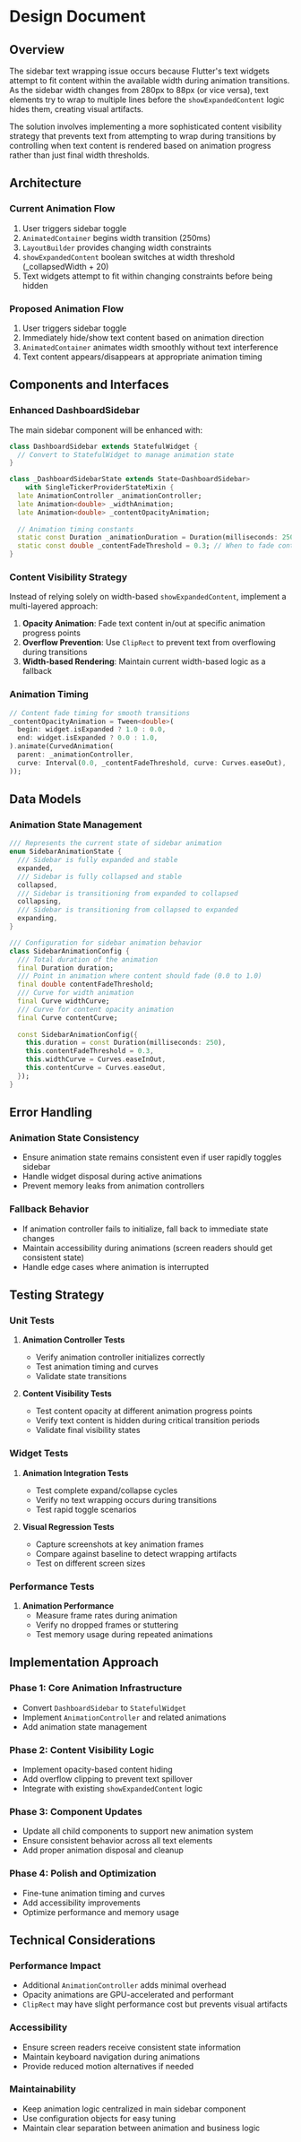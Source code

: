 # Design Document

## Overview

The sidebar text wrapping issue occurs because Flutter's text widgets attempt to fit content within the available width during animation transitions. As the sidebar width changes from 280px to 88px (or vice versa), text elements try to wrap to multiple lines before the `showExpandedContent` logic hides them, creating visual artifacts.

The solution involves implementing a more sophisticated content visibility strategy that prevents text from attempting to wrap during transitions by controlling when text content is rendered based on animation progress rather than just final width thresholds.

## Architecture

### Current Animation Flow
1. User triggers sidebar toggle
2. `AnimatedContainer` begins width transition (250ms)
3. `LayoutBuilder` provides changing width constraints
4. `showExpandedContent` boolean switches at width threshold (_collapsedWidth + 20)
5. Text widgets attempt to fit within changing constraints before being hidden

### Proposed Animation Flow
1. User triggers sidebar toggle
2. Immediately hide/show text content based on animation direction
3. `AnimatedContainer` animates width smoothly without text interference
4. Text content appears/disappears at appropriate animation timing

## Components and Interfaces

### Enhanced DashboardSidebar

The main sidebar component will be enhanced with:

```dart
class DashboardSidebar extends StatefulWidget {
  // Convert to StatefulWidget to manage animation state
}

class _DashboardSidebarState extends State<DashboardSidebar> 
    with SingleTickerProviderStateMixin {
  late AnimationController _animationController;
  late Animation<double> _widthAnimation;
  late Animation<double> _contentOpacityAnimation;
  
  // Animation timing constants
  static const Duration _animationDuration = Duration(milliseconds: 250);
  static const double _contentFadeThreshold = 0.3; // When to fade content
}
```

### Content Visibility Strategy

Instead of relying solely on width-based `showExpandedContent`, implement a multi-layered approach:

1. **Opacity Animation**: Fade text content in/out at specific animation progress points
2. **Overflow Prevention**: Use `ClipRect` to prevent text from overflowing during transitions
3. **Width-based Rendering**: Maintain current width-based logic as a fallback

### Animation Timing

```dart
// Content fade timing for smooth transitions
_contentOpacityAnimation = Tween<double>(
  begin: widget.isExpanded ? 1.0 : 0.0,
  end: widget.isExpanded ? 0.0 : 1.0,
).animate(CurvedAnimation(
  parent: _animationController,
  curve: Interval(0.0, _contentFadeThreshold, curve: Curves.easeOut),
));
```

## Data Models

### Animation State Management

```dart
/// Represents the current state of sidebar animation
enum SidebarAnimationState {
  /// Sidebar is fully expanded and stable
  expanded,
  /// Sidebar is fully collapsed and stable  
  collapsed,
  /// Sidebar is transitioning from expanded to collapsed
  collapsing,
  /// Sidebar is transitioning from collapsed to expanded
  expanding,
}

/// Configuration for sidebar animation behavior
class SidebarAnimationConfig {
  /// Total duration of the animation
  final Duration duration;
  /// Point in animation where content should fade (0.0 to 1.0)
  final double contentFadeThreshold;
  /// Curve for width animation
  final Curve widthCurve;
  /// Curve for content opacity animation
  final Curve contentCurve;
  
  const SidebarAnimationConfig({
    this.duration = const Duration(milliseconds: 250),
    this.contentFadeThreshold = 0.3,
    this.widthCurve = Curves.easeInOut,
    this.contentCurve = Curves.easeOut,
  });
}
```

## Error Handling

### Animation State Consistency

- Ensure animation state remains consistent even if user rapidly toggles sidebar
- Handle widget disposal during active animations
- Prevent memory leaks from animation controllers

### Fallback Behavior

- If animation controller fails to initialize, fall back to immediate state changes
- Maintain accessibility during animations (screen readers should get consistent state)
- Handle edge cases where animation is interrupted

## Testing Strategy

### Unit Tests

1. **Animation Controller Tests**
   - Verify animation controller initializes correctly
   - Test animation timing and curves
   - Validate state transitions

2. **Content Visibility Tests**
   - Test content opacity at different animation progress points
   - Verify text content is hidden during critical transition periods
   - Validate final visibility states

### Widget Tests

1. **Animation Integration Tests**
   - Test complete expand/collapse cycles
   - Verify no text wrapping occurs during transitions
   - Test rapid toggle scenarios

2. **Visual Regression Tests**
   - Capture screenshots at key animation frames
   - Compare against baseline to detect wrapping artifacts
   - Test on different screen sizes

### Performance Tests

1. **Animation Performance**
   - Measure frame rates during animation
   - Verify no dropped frames or stuttering
   - Test memory usage during repeated animations

## Implementation Approach

### Phase 1: Core Animation Infrastructure
- Convert `DashboardSidebar` to `StatefulWidget`
- Implement `AnimationController` and related animations
- Add animation state management

### Phase 2: Content Visibility Logic
- Implement opacity-based content hiding
- Add overflow clipping to prevent text spillover
- Integrate with existing `showExpandedContent` logic

### Phase 3: Component Updates
- Update all child components to support new animation system
- Ensure consistent behavior across all text elements
- Add proper animation disposal and cleanup

### Phase 4: Polish and Optimization
- Fine-tune animation timing and curves
- Add accessibility improvements
- Optimize performance and memory usage

## Technical Considerations

### Performance Impact
- Additional `AnimationController` adds minimal overhead
- Opacity animations are GPU-accelerated and performant
- `ClipRect` may have slight performance cost but prevents visual artifacts

### Accessibility
- Ensure screen readers receive consistent state information
- Maintain keyboard navigation during animations
- Provide reduced motion alternatives if needed

### Maintainability
- Keep animation logic centralized in main sidebar component
- Use configuration objects for easy tuning
- Maintain clear separation between animation and business logic